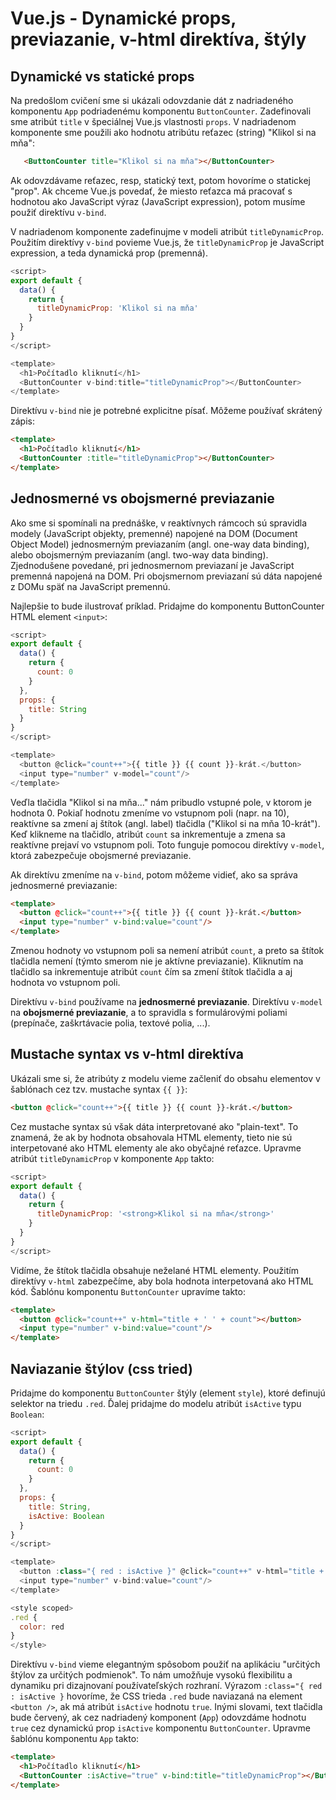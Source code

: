 # Vue.js - Dynamické props, previazanie, v-html direktíva, štýly

## Dynamické vs statické props

 Na predošlom cvičení sme si ukázali odovzdanie dát z nadriadeného komponentu ``App`` podriadenému komponentu ``ButtonCounter``. Zadefinovali sme atribút  ``title`` v špeciálnej Vue.js vlastnosti  ``props``. V nadriadenom komponente sme použili ako hodnotu atribútu reťazec (string) "Klikol si na mňa":

```html
   <ButtonCounter title="Klikol si na mňa"></ButtonCounter>
```

Ak odovzdávame reťazec, resp, statický text, potom hovoríme o statickej "prop". Ak chceme Vue.js povedať, že miesto reťazca má pracovať s hodnotou ako JavaScript výraz (JavaScript expression), potom musíme použiť direktívu ``v-bind``. 

V nadriadenom komponente zadefinujme v modeli atribút ``titleDynamicProp``. Použitím direktívy ``v-bind`` povieme Vue.js, že ``titleDynamicProp`` je JavaScript expression, a teda dynamická prop (premenná).

```js
<script>
export default {
  data() {
    return {
      titleDynamicProp: 'Klikol si na mňa'
    }
  }
}
</script>

<template>
  <h1>Počítadlo kliknutí</h1>
  <ButtonCounter v-bind:title="titleDynamicProp"></ButtonCounter>
</template>
```

Direktívu ``v-bind`` nie je potrebné explicitne písať. Môžeme používať skrátený zápis:
```html
<template>
  <h1>Počítadlo kliknutí</h1>
  <ButtonCounter :title="titleDynamicProp"></ButtonCounter>
</template>
```

## Jednosmerné vs obojsmerné previazanie

Ako sme si spomínali na prednáške, v reaktívnych rámcoch sú spravidla modely (JavaScript objekty, premenné) napojené na DOM (Document Object Model) jednosmerným previazaním (angl. one-way data binding), alebo obojsmerným previazaním (angl. two-way data binding). Zjednodušene povedané, pri jednosmernom previazaní je JavaScript premenná napojená na DOM. Pri obojsmernom previazaní sú dáta napojené z DOMu späť na JavaScript premennú.

Najlepšie to bude ilustrovať príklad. Pridajme do komponentu ButtonCounter HTML element ``<input>``:

```js
<script>
export default {
  data() {
    return {
      count: 0
    }
  },
  props: {
    title: String
  }
}
</script>

<template>
  <button @click="count++">{{ title }} {{ count }}-krát.</button>
  <input type="number" v-model="count"/>
</template>
```

Veďla tlačidla "Klikol si na mňa..." nám pribudlo vstupné pole, v ktorom je hodnota 0. Pokiaľ hodnotu zmeníme vo vstupnom poli (napr. na 10), reaktívne sa zmení aj štítok (angl. label) tlačidla ("Klikol si na mňa 10-krát"). Keď klikneme na tlačidlo, atribút ``count`` sa inkrementuje a zmena sa reaktívne prejaví vo vstupnom poli. Toto funguje pomocou direktívy ``v-model``, ktorá zabezpečuje obojsmerné previazanie.

Ak direktívu zmeníme na ``v-bind``, potom môžeme vidieť, ako sa správa jednosmerné previazanie:

```html
<template>
  <button @click="count++">{{ title }} {{ count }}-krát.</button>
  <input type="number" v-bind:value="count"/>
</template>
```

 Zmenou hodnoty vo vstupnom poli sa nemení atribút ``count``, a preto sa štítok tlačidla nemení (týmto smerom nie je aktívne previazanie). Kliknutím na tlačidlo sa inkrementuje atribút ``count`` čím sa zmení štítok tlačidla a aj hodnota vo vstupnom poli. 

Direktívu ``v-bind`` používame na **jednosmerné previazanie**. Direktívu ``v-model`` na **obojsmerné previazanie**, a to spravidla s formulárovými poliami (prepínače, zaškrtávacie polia, textové polia, ...). 

## Mustache syntax vs v-html direktíva

Ukázali sme si, že atribúty z modelu vieme začleniť do obsahu elementov v šablónach cez tzv. mustache syntax  ``{{ }}``:

```html
<button @click="count++">{{ title }} {{ count }}-krát.</button>
```

Cez mustache syntax sú však dáta interpretované ako "plain-text". To znamená, že ak by hodnota obsahovala HTML elementy, tieto nie sú interpetované ako HTML elementy ale ako obyčajné reťazce. Upravme atribút ``titleDynamicProp`` v komponente ``App`` takto:

```js
<script>
export default {
  data() {
    return {
      titleDynamicProp: '<strong>Klikol si na mňa</strong>'
    }
  }
}
</script>
```

Vidíme, že štítok tlačidla obsahuje neželané HTML elementy. Použitím direktívy ``v-html`` zabezpečíme, aby bola hodnota interpetovaná ako HTML kód. Šablónu komponentu ``ButtonCounter`` upravíme takto:

```html
<template>
  <button @click="count++" v-html="title + ' ' + count"></button>
  <input type="number" v-bind:value="count"/>
</template>
```

## Naviazanie štýlov (css tried)

Pridajme do komponentu ``ButtonCounter`` štýly (element ``style``), ktoré definujú selektor na triedu ``.red``. Ďalej pridajme do modelu atribút ``isActive`` typu ``Boolean``:

```js
<script>
export default {
  data() {
    return {
      count: 0
    }
  },
  props: {
    title: String,
    isActive: Boolean
  }
}
</script>

<template>
  <button :class="{ red : isActive }" @click="count++" v-html="title + ' ' + count"></button>
  <input type="number" v-bind:value="count"/>
</template>

<style scoped>
.red { 
  color: red
}
</style>
```

Direktívu ``v-bind`` vieme elegantným spôsobom použiť na aplikáciu "určitých štýlov za určitých podmienok". To nám umožňuje vysokú flexibilitu a dynamiku pri dizajnovaní používateľských rozhraní. Výrazom ``:class="{ red : isActive }`` hovoríme, že CSS trieda ``.red`` bude naviazaná na element ``<button />``, ak má atribút ``isActive`` hodnotu ``true``. Inými slovami, text tlačidla bude červený, ak cez nadriadený komponent (``App``) odovzdáme hodnotu ``true`` cez dynamickú prop ``isActive`` komponentu ``ButtonCounter``. Upravme šablónu komponentu ``App`` takto:

```html
<template>
  <h1>Počítadlo kliknutí</h1>
  <ButtonCounter :isActive="true" v-bind:title="titleDynamicProp"></ButtonCounter>
</template>
```
